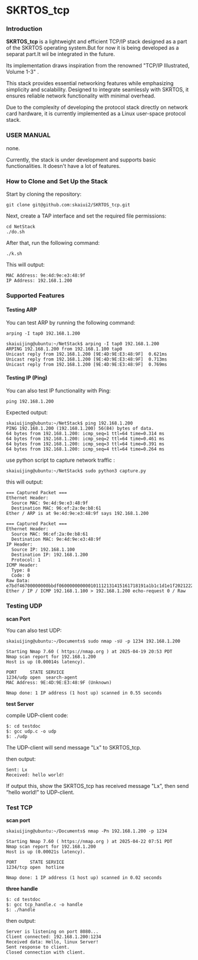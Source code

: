 # SKRTOS_tcp

### Introduction

**SKRTOS_tcp** is a lightweight and efficient TCP/IP stack designed as a part of the SKRTOS operating system.But for now it is being developed as a separat part.It wil be integrated in the future.

Its implementation draws inspiration from the renowned "TCP/IP Illustrated, Volume 1-3" .

This stack provides essential networking features while emphasizing simplicity and scalability. Designed to integrate seamlessly with SKRTOS, it ensures reliable network functionality with minimal overhead.

Due to the complexity of developing the protocol stack directly on network card hardware, it is currently implemented as a Linux user-space protocol stack.

### USER MANUAL

none.

Currently, the stack is under development and supports basic functionalities. It doesn't have a lot of features.

### **How to Clone and Set Up the Stack**

Start by cloning the repository:

```
git clone git@github.com:skaiui2/SKRTOS_tcp.git
```

Next, create a TAP interface and set the required file permissions:

```
cd NetStack
./do.sh
```

After that, run the following command:

```
./k.sh
```

This will output:

```
MAC Address: 9e:4d:9e:e3:48:9f
IP Address: 192.168.1.200
```

### **Supported Features**

#### **Testing ARP**

You can test ARP by running the following command:

```
arping -I tap0 192.168.1.200
```

```
skaiuijing@ubuntu:~/NetStack$ arping -I tap0 192.168.1.200
ARPING 192.168.1.200 from 192.168.1.100 tap0
Unicast reply from 192.168.1.200 [9E:4D:9E:E3:48:9F]  0.621ms
Unicast reply from 192.168.1.200 [9E:4D:9E:E3:48:9F]  0.713ms
Unicast reply from 192.168.1.200 [9E:4D:9E:E3:48:9F]  0.769ms
```

#### **Testing IP (Ping)**

You can also test IP functionality with Ping:

```
ping 192.168.1.200
```

Expected output:

```
skaiuijing@ubuntu:~/NetStack$ ping 192.168.1.200
PING 192.168.1.200 (192.168.1.200) 56(84) bytes of data.
64 bytes from 192.168.1.200: icmp_seq=1 ttl=64 time=0.314 ms
64 bytes from 192.168.1.200: icmp_seq=2 ttl=64 time=0.461 ms
64 bytes from 192.168.1.200: icmp_seq=3 ttl=64 time=0.391 ms
64 bytes from 192.168.1.200: icmp_seq=4 ttl=64 time=0.264 ms
```

use python script to capture network traffic  :

```
skaiuijing@ubuntu:~/NetStack$ sudo python3 capture.py
```

this will output:

```
=== Captured Packet ===
Ethernet Header:
  Source MAC: 9e:4d:9e:e3:48:9f
  Destination MAC: 96:ef:2a:0e:b8:61
Ether / ARP is at 9e:4d:9e:e3:48:9f says 192.168.1.200

=== Captured Packet ===
Ethernet Header:
  Source MAC: 96:ef:2a:0e:b8:61
  Destination MAC: 9e:4d:9e:e3:48:9f
IP Header:
  Source IP: 192.168.1.100
  Destination IP: 192.168.1.200
  Protocol: 1
ICMP Header:
  Type: 8
  Code: 0
Raw Data:
e7bdf46700000000bbdf060000000000101112131415161718191a1b1c1d1e1f202122232425262728292a2b2c2d2e2f3031323334353637
Ether / IP / ICMP 192.168.1.100 > 192.168.1.200 echo-request 0 / Raw

```

### Testing UDP 

**scan Port**

You can also test UDP:

```
skaiuijing@ubuntu:~/Documents$ sudo nmap -sU -p 1234 192.168.1.200

Starting Nmap 7.60 ( https://nmap.org ) at 2025-04-19 20:53 PDT
Nmap scan report for 192.168.1.200
Host is up (0.00014s latency).

PORT     STATE SERVICE
1234/udp open  search-agent
MAC Address: 9E:4D:9E:E3:48:9F (Unknown)

Nmap done: 1 IP address (1 host up) scanned in 0.55 seconds

```

**test Server**

compile  UDP-client code:

```
$: cd testdoc
$: gcc udp.c -o udp
$: ./udp
```

The UDP-client will send message "Lx" to SKRTOS_tcp.

then output:

```
Sent: Lx
Received: hello world!
```

If output this, show the SKRTOS_tcp has received message "Lx", then send “hello world!” to UDP-client.



### Test TCP

**scan port**

```
skaiuijing@ubuntu:~/Documents$ nmap -Pn 192.168.1.200 -p 1234

Starting Nmap 7.60 ( https://nmap.org ) at 2025-04-22 07:51 PDT
Nmap scan report for 192.168.1.200
Host is up (0.00021s latency).

PORT     STATE SERVICE
1234/tcp open  hotline

Nmap done: 1 IP address (1 host up) scanned in 0.02 seconds

```



**three handle**

```
$: cd testdoc
$: gcc tcp_handle.c -o handle
$: ./handle
```

then output:

```
Server is listening on port 8080...
Client connected: 192.168.1.200:1234
Received data: Hello, linux Server!
Sent response to client.
Closed connection with client.
```

